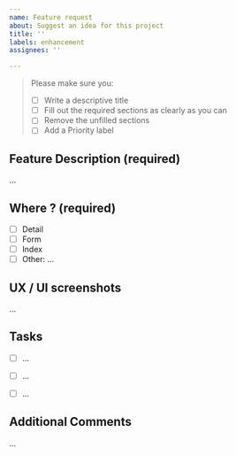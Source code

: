 ```yaml
---
name: Feature request
about: Suggest an idea for this project
title: ''
labels: enhancement
assignees: ''

---
```


> Please make sure you:
> - [ ] Write a descriptive title
> - [ ] Fill out the required sections as clearly as you can
> - [ ] Remove the unfilled sections
> - [ ] Add a Priority label

Feature Description (required)
----------------------------
...

Where ? (required)
-----------------
- [ ] Detail
- [ ] Form
- [ ] Index
- [ ] Other: ...

UX / UI screenshots
--------------------
...

Tasks
-----
- [ ] ...
- [ ] ...
- [ ] ...


Additional Comments
-------------------
...
